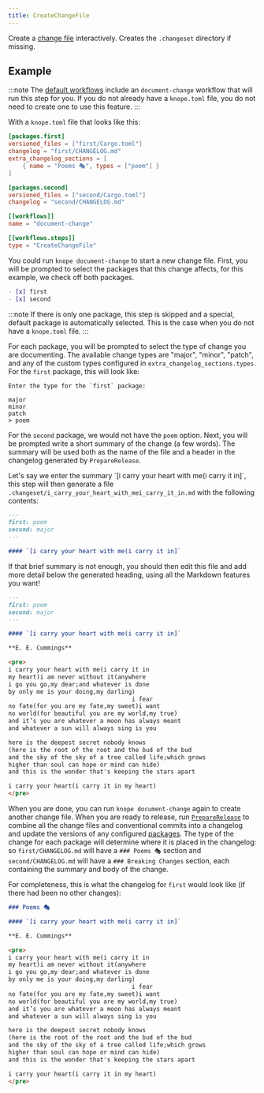 ```yaml
---
title: CreateChangeFile
---
```


Create a [change file](/reference/concepts/change-file) interactively. Creates the `.changeset` directory if missing.

## Example

:::note
The [default workflows] include an `document-change` workflow that will run this step for you. If you do not already have a `knope.toml` file, you do not need to create one to use this feature.
:::

With a `knope.toml` file that looks like this:

```toml
[packages.first]
versioned_files = ["first/Cargo.toml"]
changelog = "first/CHANGELOG.md"
extra_changelog_sections = [
    { name = "Poems 🎭", types = ["poem"] }
]

[packages.second]
versioned_files = ["second/Cargo.toml"]
changelog = "second/CHANGELOG.md"

[[workflows]]
name = "document-change"

[[workflows.steps]]
type = "CreateChangeFile"
```

You could run `knope document-change` to start a new change file. First, you will be prompted to select the packages that this change affects, for this example, we check off both packages.

```markdown
- [x] first
- [x] second
```

:::note
If there is only one package, this step is skipped and a special, default package is automatically selected. This is the case when you do not have a `knope.toml` file.
:::

For each package, you will be prompted to select the type of change you are documenting.
The available change types are "major", "minor", "patch", and any of the custom types configured in `extra_changelog_sections.types`. For the `first` package, this will look like:

```
Enter the type for the `first` package:

major
minor
patch
> poem
```

For the `second` package, we would not have the `poem` option. Next, you will be prompted write a short summary of the change (a few words). The summary will be used both as the name of the file and a header in the changelog generated by `PrepareRelease`.

Let's say we enter the summary \`\[i carry your heart with me(i carry it in]\`, this step will then generate a file `.changeset/i_carry_your_heart_with_mei_carry_it_in.md` with the following contents:

```markdown
---
first: poem
second: major
---

#### `[i carry your heart with me(i carry it in]`
```

If that brief summary is not enough, you should then edit this file and add more detail below the generated heading, using all the Markdown features you want!

```markdown
---
first: poem
second: major
---

#### `[i carry your heart with me(i carry it in]`

**E. E. Cummings**

<pre>
i carry your heart with me(i carry it in
my heart)i am never without it(anywhere
i go you go,my dear;and whatever is done
by only me is your doing,my darling)
                                   i fear
no fate(for you are my fate,my sweet)i want
no world(for beautiful you are my world,my true)
and it’s you are whatever a moon has always meant
and whatever a sun will always sing is you

here is the deepest secret nobody knows
(here is the root of the root and the bud of the bud
and the sky of the sky of a tree called life;which grows
higher than soul can hope or mind can hide)
and this is the wonder that's keeping the stars apart

i carry your heart(i carry it in my heart)
</pre>
```

When you are done, you can run `knope document-change` again to create another change file. When you are ready to release, run [`PrepareRelease`] to combine all the change files and conventional commits into a changelog and update the versions of any configured [packages]. The type of the change for each package will determine where it is placed in the changelog: so `first/CHANGELOG.md` will have a `### Poems 🎭` section and `second/CHANGELOG.md` will have a `### Breaking Changes` section, each containing the summary and body of the change.

For completeness, this is what the changelog for `first` would look like (if there had been no other changes):

```markdown
### Poems 🎭

#### `[i carry your heart with me(i carry it in]`

**E. E. Cummings**

<pre>
i carry your heart with me(i carry it in
my heart)i am never without it(anywhere
i go you go,my dear;and whatever is done
by only me is your doing,my darling)
                                   i fear
no fate(for you are my fate,my sweet)i want
no world(for beautiful you are my world,my true)
and it’s you are whatever a moon has always meant
and whatever a sun will always sing is you

here is the deepest secret nobody knows
(here is the root of the root and the bud of the bud
and the sky of the sky of a tree called life;which grows
higher than soul can hope or mind can hide)
and this is the wonder that's keeping the stars apart

i carry your heart(i carry it in my heart)
</pre>
```

[`PrepareRelease`]: /reference/config-file/steps/prepare-release
[packages]: /reference/concepts/package
[default workflows]: /reference/default-workflows
